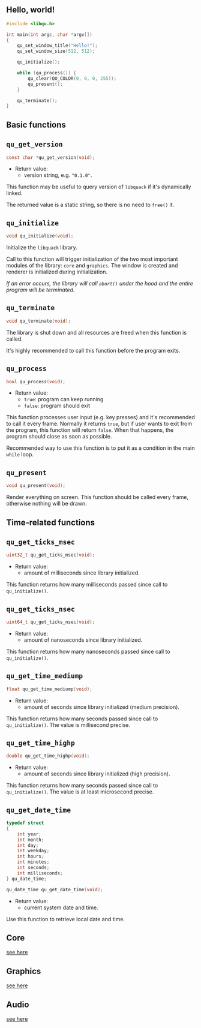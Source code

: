 
Hello, world!
-------------

```c
#include <libqu.h>

int main(int argc, char *argv[])
{
    qu_set_window_title("Hello!");
    qu_set_window_size(512, 512);

    qu_initialize();

    while (qu_process()) {
        qu_clear(QU_COLOR(0, 0, 0, 255));
        qu_present();
    }

    qu_terminate();
}
```

Basic functions
---------------

## `qu_get_version`

```c
const char *qu_get_version(void);
```

- Return value:
    - version string, e.g. `"0.1.0"`.

This function may be useful to query version of `libquack` if it's dynamically linked.

The returned value is a static string, so there is no need to `free()` it.

## `qu_initialize`

```c
void qu_initialize(void);
```

Initialize the `libquack` library.

Call to this function will trigger initialization of the two most important modules of the library: `core` and `graphics`. The window is created and renderer is initialized during initialization.

*If an error occurs, the library will call `abort()` under the hood and the entire program will be terminated.*

## `qu_terminate`

```c
void qu_terminate(void);
```

The library is shut down and all resources are freed when this function is called.

It's highly recommended to call this function before the program exits.

## `qu_process`

```c
bool qu_process(void);
```

- Return value:
    - `true`: program can keep running
    - `false`: program should exit

This function processes user input (e.g. key presses) and it's recommended to call it every frame. Normally it returns `true`, but if user wants to exit from the program, this function will return `false`. When that happens, the program should close as soon as possible.

Recommended way to use this function is to put it as a condition in the main `while` loop.

## `qu_present`

```c
void qu_present(void);
```

Render everything on screen. This function should be called every frame, otherwise nothing will be drawn.

Time-related functions
----------------------

## `qu_get_ticks_msec`

```c
uint32_t qu_get_ticks_msec(void);
```

- Return value:
    - amount of milliseconds since library initialized.

This function returns how many milliseconds passed since call to `qu_initialize()`.

## `qu_get_ticks_nsec`

```c
uint64_t qu_get_ticks_nsec(void);
```

- Return value:
    - amount of nanoseconds since library initialized.

This function returns how many nanoseconds passed since call to `qu_initialize()`.

## `qu_get_time_mediump`

```c
float qu_get_time_mediump(void);
```

- Return value:
    - amount of seconds since library initialized (medium precision).

This function returns how many seconds passed since call to `qu_initialize()`. The value is millisecond precise.

## `qu_get_time_highp`

```c
double qu_get_time_highp(void);
```

- Return value:
    - amount of seconds since library initialized (high precision).

This function returns how many seconds passed since call to `qu_initialize()`. The value is at least microsecond precise.

## `qu_get_date_time`

```c
typedef struct
{
    int year;
    int month;
    int day;
    int weekday;
    int hours;
    int minutes;
    int seconds;
    int milliseconds;
} qu_date_time;

qu_date_time qu_get_date_time(void);
```

- Return value:
    - current system date and time.

Use this function to retrieve local date and time.

Core
----

[see here](./core/)

Graphics
--------

[see here](./graphics/)

Audio
-----

[see here](./audio/)
